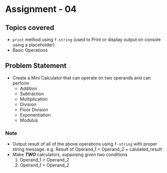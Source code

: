 # Assignment - 04

## Topics covered

- `print` method using `f-string` (used to Print or display output on console using a placeholder)
- Basic Operations


## Problem Statement

- Create a Mini Calculator that can operate on two operands and can perform
  - Addition
  - Subtraction
  - Multiplication
  - Division
  - Floor Division
  - Exponentiation
  - Modulus

### Note
- Output result of all of the above operations using `f-string` with proper string message. e.g. Result of Operand_1 + Operand_2 = calulated_result
- Make ***TWO*** calculators, supposing given two conditions
  1. Operand_1 > Operand_2
  2. Operand_1 < Operand_2

